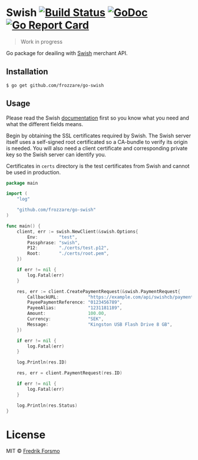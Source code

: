 # Swish [![Build Status](https://travis-ci.org/frozzare/go-swish.svg?branch=master)](https://travis-ci.org/frozzare/go-swish) [![GoDoc](https://godoc.org/github.com/frozzare/go-swish?status.svg)](https://godoc.org/github.com/frozzare/go-swish) [![Go Report Card](https://goreportcard.com/badge/github.com/frozzare/go-swish)](https://goreportcard.com/report/github.com/frozzare/go-swish)

> Work in progress

Go package for deailing with [Swish](https://www.getswish.se/) merchant API.

## Installation

```
$ go get github.com/frozzare/go-swish
```

## Usage

Please read the Swish [documentation](https://www.getswish.se/manualer/) first so you know what you need and what the different fields means.

Begin by obtaining the SSL certificates required by Swish. The Swish server itself uses a self-signed root certificated so a CA-bundle to verify its origin is needed.
You will also need a client certificate and corresponding private key so the Swish server can identify you.

Certificates in `certs` directory is the test certificates from Swish and cannot be used in production.

```go
package main

import (
	"log"

	"github.com/frozzare/go-swish"
)

func main() {
	client, err := swish.NewClient(&swish.Options{
		Env:        "test",
		Passphrase: "swish",
		P12:        "./certs/test.p12",
		Root:       "./certs/root.pem",
	})

	if err != nil {
		log.Fatal(err)
	}

	res, err := client.CreatePaymentRequest(&swish.PaymentRequest{
		CallbackURL:           "https://example.com/api/swishcb/paymentrequests",
		PayeePaymentReference: "0123456789",
		PayeeAlias:            "1231181189",
		Amount:                100.00,
		Currency:              "SEK",
		Message:               "Kingston USB Flash Drive 8 GB",
	})

	if err != nil {
		log.Fatal(err)
	}

	log.Println(res.ID)

	res, err = client.PaymentRequest(res.ID)

	if err != nil {
		log.Fatal(err)
	}

	log.Println(res.Status)
}
```

# License

MIT © [Fredrik Forsmo](https://github.com/frozzare)